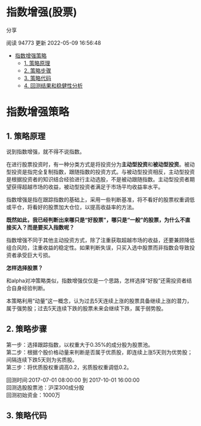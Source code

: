 # 指数增强(股票)

分享

阅读 94773
 更新 2022-05-09 16:56:48

* [指数增强策略](#042069c643f068af)
  + [1. 策略原理](#c4a1bed1475f07da)
  + [2. 策略步骤](#c306d1ad1c8a5699)
  + [3. 策略代码](#69a3fc437f0227e3)
  + [4. 回测结果和稳健性分析](#e8b0a560bf110088)

# 指数增强策略

## 1. 策略原理

说到指数增强，就不得不说指数。

在进行股票投资时，有一种分类方式是将投资分为**主动型投资**和**被动型投资**。被动型投资是指完全复制指数，跟随指数的投资方式。与被动型投资相反，主动型投资是根据投资者的知识结合经验进行主动选股，不是被动跟随指数。主动型投资者期望获得超越市场的收益，被动型投资者满足于市场平均收益率水平。

指数增强是指在跟踪指数的基础上，采用一些判断基准，将不看好的股票权重调低或平仓，将看好的股票加大仓位，以提高收益率的方法。

**既然如此，我已经判断出来哪只是“好股票”，哪只是“一般”的股票，为什么不直接买入？而是要买入指数呢？**

指数增强不同于其他主动投资方式，除了注重获取超越市场的收益，还要兼顾降低组合风险，注重收益的稳定性。如果判断失误，只买入选中股票而非指数会导致投资者承受巨大亏损。

**怎样选择股票？**

和alpha对冲策略类似，指数增强仅仅是一个思路，怎样选择“好股”还需投资者结合自身经验判断。

本策略利用“动量”这一概念，认为过去5天连续上涨的股票具备继续上涨的潜力，属于强势股；过去5天连续下跌的股票未来会继续下跌，属于弱势股。

## 2. 策略步骤

第一步：选择跟踪指数，以权重大于0.35%的成分股为股票池。  
第二步：根据个股价格动量来判断是否属于优质股，即连续上涨5天则为优势股；间隔连续下跌5天则为劣质股。  
第三步：将优质股权重调高0.2，劣质股权重调低0.2。

回测时间:2017-07-01 08:00:00 到 2017-10-01 16:00:00  
回测选股股票池：沪深300成分股  
回测初始资金：1000万

## 3. 策略代码

```